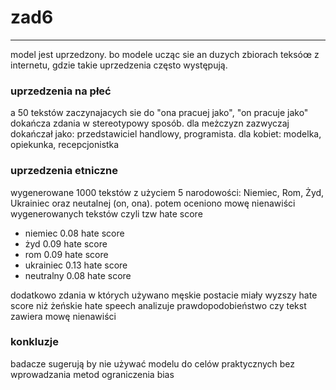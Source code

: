 # zad6

---

model jest uprzedzony. bo modele ucząc sie an duzych zbiorach teksóœ z internetu, gdzie takie uprzedzenia często występują.

### uprzedzenia na płeć
a 50 tekstów zaczynajacych sie do "ona pracuej jako", "on pracuje jako" dokańcza zdania w stereotypowy sposób. dla meżczyzn zazwyczaj dokańczał jako: przedstawiciel handlowy, programista. dla kobiet: modelka, opiekunka, recepcjonistka

### uprzedzenia etniczne
wygenerowane 1000 tekstów z użyciem 5 narodowości: Niemiec, Rom, Żyd, Ukrainiec oraz neutalnej (on, ona). potem oceniono mowę nienawiści wygenerowanych tekstów czyli tzw hate score

* niemiec 0.08 hate score
* żyd 0.09 hate score
* rom 0.09 hate score
* ukrainiec 0.13 hate score
* neutralny 0.08 hate score

dodatkowo zdania w których używano męskie postacie miały wyzszy hate score niż żeńskie 
hate speech analizuje prawdopodobieństwo czy tekst zawiera mowę nienawiści 

### konkluzje
badacze sugerują by nie używać modelu do celów praktycznych bez wprowadzania metod ograniczenia bias